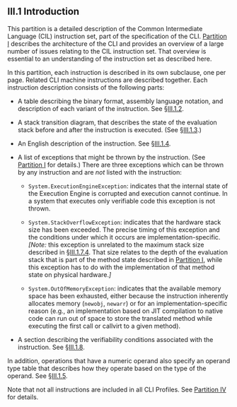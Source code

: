 ## III.1 Introduction

This partition is a detailed description of the Common Intermediate Language (CIL) instruction set, part of the specification of the CLI. [Partition I](#todo-missing-hyperlink) describes the architecture of the CLI and provides an overview of a large number of issues relating to the CIL instruction set. That overview is essential to an understanding of the instruction set as described here.

In this partition, each instruction is described in its own subclause, one per page. Related CLI machine instructions are described together. Each instruction description consists of the following parts:

 * A table describing the binary format, assembly language notation, and description of each variant of the instruction. See §[III.1.2](iii.1.2-instruction-variant-table.md).

 * A stack transition diagram, that describes the state of the evaluation stack before and after the instruction is executed. (See §[III.1.3](iii.1.3-stack-transition-diagram.md).)

 * An English description of the instruction. See §[III.1.4](iii.1.4-english-description.md).

 * A list of exceptions that might be thrown by the instruction. (See [Partition I](#todo-missing-hyperlink) for details.) There are three exceptions which can be thrown by any instruction and are *not* listed with the instruction:

   * `System.ExecutionEngineException`: indicates that the internal state of the Execution Engine is corrupted and execution cannot continue. In a system that executes only verifiable code this exception is not thrown.

   * `System.StackOverflowException`: indicates that the hardware stack size has been exceeded. The precise timing of this exception and the conditions under which it occurs are implementation-specific. _[Note:_ this exception is unrelated to the maximum stack size described in §[III.1.7.4](#todo-missing-hyperlink). That size relates to the depth of the evaluation stack that is part of the method state described in [Partition I](#todo-missing-hyperlink), while this exception has to do with the implementation of that method state on physical hardware._]_

   * `System.OutOfMemoryException`: indicates that the available memory space has been exhausted, either because the instruction inherently allocates memory (`newobj`, `newarr`) or for an implementation-specific reason (e.g., an implementation based on JIT compilation to native code can run out of space to store the translated method while executing the first call or callvirt to a given method).

 * A section describing the verifiability conditions associated with the instruction. See §[III.1.8](iii.1.8-verifiability-and-correctness.md).

In addition, operations that have a numeric operand also specify an operand type table that describes how they operate based on the type of the operand. See §[III.1.5](iii.1.5-operand-type-table.md).

Note that not all instructions are included in all CLI Profiles. See [Partition IV](#todo-missing-hyperlink) for details.
